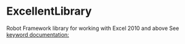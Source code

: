 # ExcellentLibrary
Robot Framework library for working with Excel 2010 and above
See [keyword documentation:](https://bartkl.github.io/ExcellentLibrary.html) 
